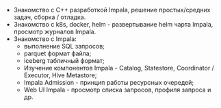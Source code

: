 - Знакомство с C++ разработкой Impala, решение простых/средних задач, сборка / отладка.
- Знакомство с k8s, docker, helm - развертывание helm чарта Impala, просмотр журналов Impala.
- Знакомство с Impala:
	- выполнение SQL запросов;
	- parquet формат файла;
	- iceberg табличный формат;
	- Изучение компонентов Impala - Catalog, Statestore, Coordinator / Executor, Hive Metastore;
	- Impala Admission - принцип работы ресурсных очередей;
	- Web UI Impala - просмотр списка запросов, профиля запроса и др.